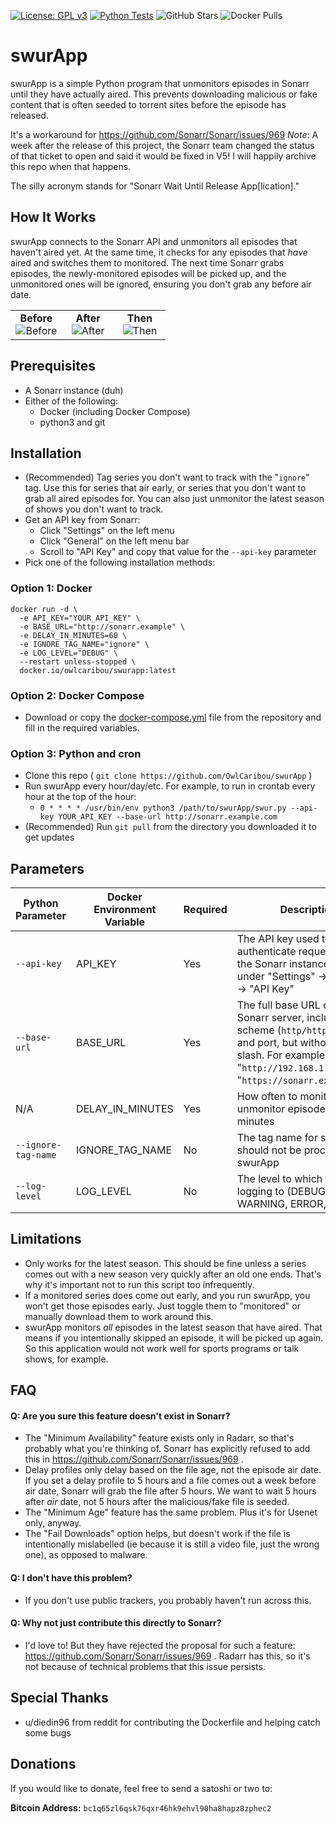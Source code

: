 [![License: GPL v3](https://img.shields.io/badge/License-GPLv3-blue.svg)](https://github.com/OwlCaribou/swurApp/blob/main/LICENSE)
[![Python Tests](https://github.com/OwlCaribou/swurApp/actions/workflows/tests.yml/badge.svg)](https://github.com/OwlCaribou/swurApp/actions/workflows/tests.yml)
![GitHub Stars](https://img.shields.io/github/stars/OwlCaribou/swurApp?style=social)
![Docker Pulls](https://img.shields.io/docker/pulls/owlcaribou/swurapp)

# swurApp

swurApp is a simple Python program that unmonitors episodes in Sonarr until they have actually aired.
This prevents downloading malicious or fake content that is often seeded to torrent sites before the episode has released.

It's a workaround for https://github.com/Sonarr/Sonarr/issues/969 
_Note_: A week after the release of this project, the Sonarr team changed the status of that ticket to open and said it would be fixed in V5! I will happily archive this repo when that happens.

The silly acronym stands for "Sonarr Wait Until Release App\[lication]."

## How It Works

swurApp connects to the Sonarr API and unmonitors all episodes that haven't aired yet. At the same time, it checks for any episodes that _have_ aired and switches them to monitored.
The next time Sonarr grabs episodes, the newly-monitored episodes will be picked up, and the unmonitored ones will be ignored, ensuring you don't grab any before air date.

<table>
<tr>
<td style="text-align: center;" width="33%"><b>Before</b><br>
  <img alt="Before" src="https://github.com/user-attachments/assets/3b457291-cc5b-449a-9f59-723d7103310b" />
</td>
<td style="text-align: center;" width="33%"><b>After</b><br>
  <img alt="After" src="https://github.com/user-attachments/assets/b2705b67-3e05-4b6b-9c90-211c198d7cea" />
</td>
<td style="text-align: center;" width="33%"><b>Then</b><br>
  <img alt="Then" src="https://github.com/user-attachments/assets/3cc1c8c0-54f3-4b31-a156-d5128ae936a3" />
</td>
</tr>
</table>

## Prerequisites

- A Sonarr instance (duh)
- Either of the following:
  - Docker (including Docker Compose)
  - python3 and git

## Installation

- (Recommended) Tag series you don't want to track with the "`ignore`" tag. Use this for series that air early, or series that you don't want to grab all aired episodes for. You can also just unmonitor the latest season of shows you don't want to track.
- Get an API key from Sonarr:
    - Click "Settings" on the left menu
    - Click "General" on the left menu bar
    - Scroll to "API Key" and copy that value for the `--api-key` parameter
- Pick one of the following installation methods:

### Option 1: Docker
```
docker run -d \
  -e API_KEY="YOUR_API_KEY" \
  -e BASE_URL="http://sonarr.example" \
  -e DELAY_IN_MINUTES=60 \
  -e IGNORE_TAG_NAME="ignore" \
  -e LOG_LEVEL="DEBUG" \
  --restart unless-stopped \
  docker.io/owlcaribou/swurapp:latest
```

### Option 2: Docker Compose
- Download or copy the [docker-compose.yml](https://github.com/OwlCaribou/swurApp/blob/main/docker-compose.yml) file from the repository and fill in the required variables.

### Option 3: Python and cron
- Clone this repo ( `git clone https://github.com/OwlCaribou/swurApp` )
- Run swurApp every hour/day/etc. For example, to run in crontab every hour at the top of the hour:
    - `0 * * * * /usr/bin/env python3 /path/to/swurApp/swur.py --api-key YOUR_API_KEY --base-url http://sonarr.example.com`
- (Recommended) Run `git pull` from the directory you downloaded it to get updates

## Parameters

| Python Parameter    | Docker Environment Variable | Required | Description                                                                                                                                                                                        | Default  |
|---------------------|-----------------------------|----------|----------------------------------------------------------------------------------------------------------------------------------------------------------------------------------------------------|----------|
| `--api-key`         | API_KEY                     | Yes      | The API key used to authenticate requests with the Sonarr instance. Get this under "Settings" -> "General" -> "API Key"                                                                            | None     |
| `--base-url`        | BASE_URL                    | Yes      | The full base URL of your Sonarr server, including scheme (`http/https`), host, and port, but without a trailing slash. For example: "`http://192.168.1.1:8989`" or "`https://sonarr.example.com`" | None     |
| N/A                 | DELAY_IN_MINUTES            | Yes      | How often to monitor and unmonitor episodes, in minutes                                                                                                                                            | 60       |
| `--ignore-tag-name` | IGNORE_TAG_NAME             | No       | The tag name for series that should not be processed by swurApp                                                                                                                                    | `ignore` |
| `--log-level`       | LOG_LEVEL                   | No       | The level to which to set the logging to (DEBUG, INFO, WARNING, ERROR, CRITICAL)                                                                                                                   | INFO     |


## Limitations

- Only works for the latest season. This should be fine unless a series comes out with a new season very quickly after an old one ends. That's why it's important not to run this script too infrequently.
- If a monitored series does come out early, and you run swurApp, you won't get those episodes early. Just toggle them to "monitored" or manually download them to work around this.
- swurApp monitors _all_ episodes in the latest season that have aired. That means if you intentionally skipped an episode, it will be picked up again. So this application would not work well for sports programs or talk shows, for example.

## FAQ

#### Q: Are you sure this feature doesn't exist in Sonarr?

- The "Minimum Availability" feature exists only in Radarr, so that's probably what you're thinking of. Sonarr has explicitly refused to add this in https://github.com/Sonarr/Sonarr/issues/969 .
- Delay profiles only delay based on the file age, not the episode air date. If you set a delay profile to 5 hours and a file comes out a week before air date, Sonarr will grab the file after 5 hours. We want to wait 5 hours after _air_ date, not 5 hours after the malicious/fake file is seeded.
- The "Minimum Age" feature has the same problem. Plus it's for Usenet only, anyway.
- The "Fail Downloads" option helps, but doesn't work if the file is intentionally mislabelled (ie because it is still a video file, just the wrong one), as opposed to malware.

#### Q: I don't have this problem?

- If you don't use public trackers, you probably haven't run across this.

#### Q: Why not just contribute this directly to Sonarr?

- I'd love to! But they have rejected the proposal for such a feature: https://github.com/Sonarr/Sonarr/issues/969 . Radarr has this, so it's not because of technical problems that this issue persists.

## Special Thanks

- u/diedin96 from reddit for contributing the Dockerfile and helping catch some bugs

## Donations

If you would like to donate, feel free to send a satoshi or two to:

**Bitcoin Address:** `bc1q65zl6qsk76qxr46hk9ehvl90ha8hapz8zphec2`
